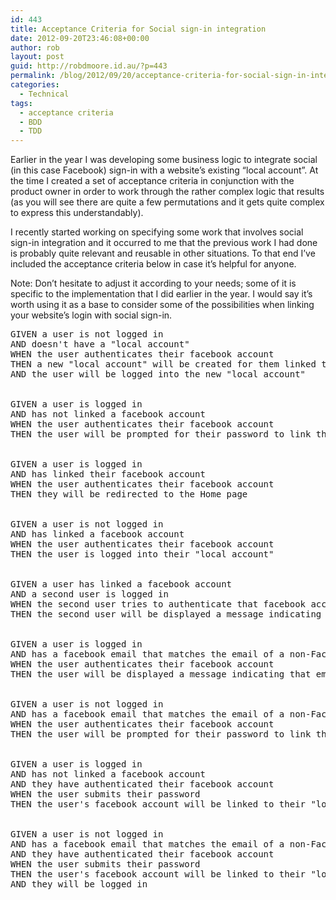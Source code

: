 ```yaml
---
id: 443
title: Acceptance Criteria for Social sign-in integration
date: 2012-09-20T23:46:08+00:00
author: rob
layout: post
guid: http://robdmoore.id.au/?p=443
permalink: /blog/2012/09/20/acceptance-criteria-for-social-sign-in-integration/
categories:
  - Technical
tags:
  - acceptance criteria
  - BDD
  - TDD
---
```

Earlier in the year I was developing some business logic to integrate social (in this case Facebook) sign-in with a website&#8217;s existing &#8220;local account&#8221;. At the time I created a set of acceptance criteria in conjunction with the product owner in order to work through the rather complex logic that results (as you will see there are quite a few permutations and it gets quite complex to express this understandably).

I recently started working on specifying some work that involves social sign-in integration and it occurred to me that the previous work I had done is probably quite relevant and reusable in other situations. To that end I&#8217;ve included the acceptance criteria below in case it&#8217;s helpful for anyone.

Note: Don&#8217;t hesitate to adjust it according to your needs; some of it is specific to the implementation that I did earlier in the year. I would say it&#8217;s worth using it as a base to consider some of the possibilities when linking your website&#8217;s login with social sign-in.

<pre>GIVEN a user is not logged in
AND doesn't have a "local account"
WHEN the user authenticates their facebook account
THEN a new "local account" will be created for them linked to their facebook account
AND the user will be logged into the new "local account"
 
 
GIVEN a user is logged in
AND has not linked a facebook account
WHEN the user authenticates their facebook account
THEN the user will be prompted for their password to link their facebook account
 
 
GIVEN a user is logged in
AND has linked their facebook account
WHEN the user authenticates their facebook account
THEN they will be redirected to the Home page
 
 
GIVEN a user is not logged in
AND has linked a facebook account
WHEN the user authenticates their facebook account
THEN the user is logged into their "local account"
 
 
GIVEN a user has linked a facebook account
AND a second user is logged in
WHEN the second user tries to authenticate that facebook account
THEN the second user will be displayed a message indicating that facebook account is linked to another account
 
 
GIVEN a user is logged in
AND has a facebook email that matches the email of a non-Facebook-linked "local account"
WHEN the user authenticates their facebook account
THEN the user will be displayed a message indicating that email address is used by another user
 
 
GIVEN a user is not logged in
AND has a facebook email that matches the email of a non-Facebook-linked "local account"
WHEN the user authenticates their facebook account
THEN the user will be prompted for their password to link their facebook account and log in
 
 
GIVEN a user is logged in
AND has not linked a facebook account
AND they have authenticated their facebook account
WHEN the user submits their password
THEN the user's facebook account will be linked to their "local account"
 
 
GIVEN a user is not logged in
AND has a facebook email that matches the email of a non-Facebook-linked "local account"
AND they have authenticated their facebook account
WHEN the user submits their password
THEN the user's facebook account will be linked to their "local account"
AND they will be logged in
</pre>